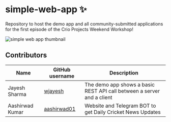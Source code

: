 # simple-web-app ✨
Repository to host the demo app and all community-submitted applications for the first episode of the Crio Projects Weekend Workshop!

![simple web app thumbnail](https://user-images.githubusercontent.com/37150991/146527496-3f519436-d6aa-4eb3-a50e-6041b149b38e.png)

## Contributors
| Name | GitHub username | Description |
| ---- | --------------- | ----------- |
| Jayesh Sharma | [wjayesh](https://github.com/wjayesh) | The demo app shows a basic REST API call between a server and a client | 
| Aashirwad Kumar| [aashirwad01](https://github.com/aashirwad01)|Website and Telegram BOT to get Daily Cricket News Updates |

